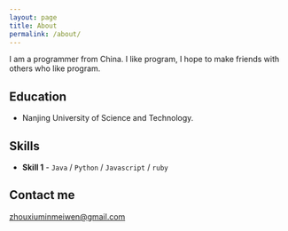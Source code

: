 ```yaml
---
layout: page
title: About
permalink: /about/
---
```


I am a programmer from China. I like program, I hope to make friends with
others who like program.

## Education

* Nanjing University of Science and Technology.

## Skills

* **Skill 1** - `Java` / `Python` / `Javascript` / `ruby`
    

## Contact me

[zhouxiuminmeiwen@gmail.com](mailto:zhouxiuminmeiwen@gmail.com)